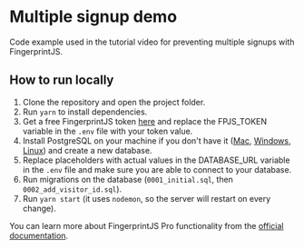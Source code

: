 # Multiple signup demo
Code example used in the tutorial video for preventing multiple signups with FingerprintJS.

## How to run locally
1. Clone the repository and open the project folder.
2. Run `yarn` to install dependencies.
3. Get a free FingerprintJS token [here](https://dashboard.fingerprintjs.com/signup) and replace the FPJS_TOKEN variable in the `.env` file with your token value.
4. Install PostgreSQL on your machine if you don't have it ([Mac](https://medium.com/@viviennediegoencarnacion/getting-started-with-postgresql-on-mac-e6a5f48ee399), [Windows](https://www.microfocus.com/documentation/idol/IDOL_12_0/MediaServer/Guides/html/English/Content/Getting_Started/Configure/_TRN_Set_up_PostgreSQL.htm), [Linux](https://phoenixnap.com/kb/how-to-install-postgresql-on-ubuntu)) and create a new database.
5. Replace placeholders with actual values in the DATABASE_URL variable in the `.env` file and make sure you are able to connect to your database.
6. Run migrations on the database (`0001_initial.sql`, then `0002_add_visitor_id.sql`).
7. Run `yarn start` (it uses `nodemon`, so the server will restart on every change).

You can learn more about FingerprintJS Pro functionality from the [official documentation](https://dev.fingerprintjs.com/docs).